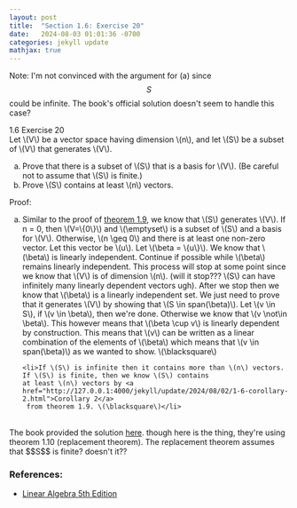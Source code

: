 ```yaml
---
layout: post
title:  "Section 1.6: Exercise 20"
date:   2024-08-03 01:01:36 -0700
categories: jekyll update
mathjax: true
---
```

Note: I'm not convinced with the argument for (a) since $$S$$ could be infinite. The book's official solution doesn't seem to handle this case?
<div class="ydiv">
1.6 Exercise 20
</div>
<div class="ybdiv">
Let \(V\) be a vector space having dimension \(n\), and let \(S\) be a subset of \(V\) that generates \(V\).
<ol style="list-style-type:lower-alpha">
	<li>Prove that there is a subset of \(S\) that is a basis for \(V\). (Be careful not to assume that \(S\) is finite.)</li>
	<li>Prove \(S\) contains at least \(n\) vectors.</li>
</ol>
</div>
Proof:
<ol style="list-style-type:lower-alpha">
	<li>Similar to the proof of <a href="http://127.0.0.1:4000/jekyll/update/2024/07/30/1-6-theorem-1.9.html">theorem 1.9</a>, we know that \(S\) generates \(V\). If n = 0, then \(V=\{0\}\) and \(\emptyset\) is a subset of \(S\) and a basis for \(V\). Otherwise, \(n \geq 0\) and there is at least one non-zero vector. Let this vector be \(u\). Let \(\beta = \{u\}\). We know that \(\beta\) is linearly independent. Continue if possible while \(\beta\) remains linearly independent. This process will stop at some point since we know that \(V\) is of dimension \(n\). (will it stop??? \(S\) can have infinitely many linearly dependent vectors ugh). After we stop then we know that \(\beta\) is a linearly independent set. We just need to prove that it generates \(V\) by showing that \(S \in span(\beta)\). Let \(v \in S\), if \(v \in \beta\), then we're done. Otherwise we know that \(v \not\in \beta\). This however means that \(\beta \cup v\) is linearly dependent by construction. This means that \(v\) can be written as a linear combination of the elements of \(\beta\) which means that \(v \in span(\beta)\) as we wanted to show. \(\blacksquare\)</li>
	
	<li>If \(S\) is infinite then it contains more than \(n\) vectors. If \(S\) is finite, then we know \(S\) contains 
	at least \(n\) vectors by <a href="http://127.0.0.1:4000/jekyll/update/2024/08/02/1-6-corollary-2.html">Corollary 2</a>
	 from theorem 1.9. \(\blacksquare\)</li>
</ol>
<br>
The book provided the solution <a href="https://media.pearsoncmg.com/aw/aw_friedberg_linearalgebra_5e/solutions/sec_1_6.html">here</a>.
though here is the thing, they're using theorem 1.10 (replacement theorem). The replacement theorem assumes that $$S$$ is finite? doesn't it?? 
<br>
<!------------------------------------------------------------------------------------>
<h3>References:</h3>
<ul>
<li><a href="https://www.amazon.com/Linear-Algebra-5th-Stephen-Friedberg/dp/0134860241/ref=tmm_hrd_swatch_0?_encoding=UTF8&qid=&sr=">Linear Algebra 5th Edition</a></li>
</ul>
























